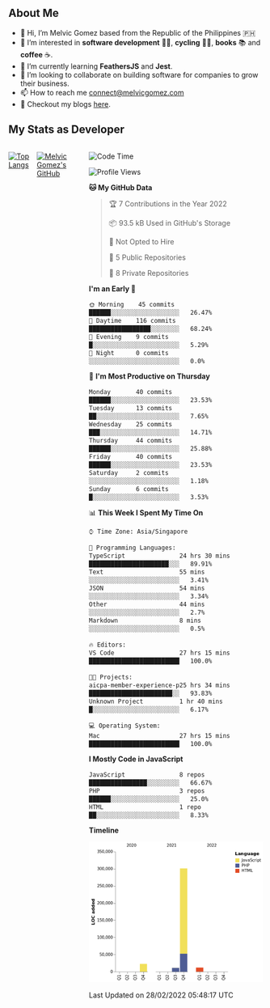 ## About Me
- 👋 Hi, I’m Melvic Gomez based from the Republic of the Philippines 🇵🇭
- 👀 I’m interested in **software development** 👨‍💻, **cycling** 🚴‍♂️, **books** 📚 and **coffee** ☕. 
- 🌱 I’m currently learning **FeathersJS** and **Jest**.
- 💞️ I’m looking to collaborate on building software for companies to grow their business.
- 📫 How to reach me <connect@melvicgomez.com>
- 📄 Checkout my blogs [here](https://melvicgomez.com/blogs).
<!---
melvicgomez/melvicgomez is a ✨ special ✨ repository because its `README.md` (this file) appears on your GitHub profile.
You can click the Preview link to take a look at your changes.
--->

## My Stats as Developer
<div style="display:inline-flex;">

<div style="margin-right:5px;">

[![Top Langs](https://github-readme-stats.vercel.app/api/top-langs/?username=melvicgomez&count_private=true&show_icons=true&bg_color=202124&title_color=D12A1E&icon_color=FAD127&text_color=ffffff)](https://melvicgomez.com)
</div>

[![Melvic Gomez's GitHub](https://github-readme-stats.vercel.app/api?username=melvicgomez&count_private=true&show_icons=true&bg_color=202124&title_color=D12A1E&icon_color=FAD127&text_color=ffffff)](https://github.com/melvicgomez)
<div>


<!--START_SECTION:waka-->
![Code Time](http://img.shields.io/badge/Code%20Time-2%2C115%20hrs%2033%20mins-blue)

![Profile Views](http://img.shields.io/badge/Profile%20Views-2-blue)

**🐱 My GitHub Data** 

> 🏆 7 Contributions in the Year 2022
 > 
> 📦 93.5 kB Used in GitHub's Storage 
 > 
> 🚫 Not Opted to Hire
 > 
> 📜 5 Public Repositories 
 > 
> 🔑 8 Private Repositories  
 > 
**I'm an Early 🐤** 

```text
🌞 Morning    45 commits     ██████░░░░░░░░░░░░░░░░░░░   26.47% 
🌆 Daytime    116 commits    █████████████████░░░░░░░░   68.24% 
🌃 Evening    9 commits      █░░░░░░░░░░░░░░░░░░░░░░░░   5.29% 
🌙 Night      0 commits      ░░░░░░░░░░░░░░░░░░░░░░░░░   0.0%

```
📅 **I'm Most Productive on Thursday** 

```text
Monday       40 commits     ██████░░░░░░░░░░░░░░░░░░░   23.53% 
Tuesday      13 commits     ██░░░░░░░░░░░░░░░░░░░░░░░   7.65% 
Wednesday    25 commits     ███░░░░░░░░░░░░░░░░░░░░░░   14.71% 
Thursday     44 commits     ██████░░░░░░░░░░░░░░░░░░░   25.88% 
Friday       40 commits     ██████░░░░░░░░░░░░░░░░░░░   23.53% 
Saturday     2 commits      ░░░░░░░░░░░░░░░░░░░░░░░░░   1.18% 
Sunday       6 commits      █░░░░░░░░░░░░░░░░░░░░░░░░   3.53%

```


📊 **This Week I Spent My Time On** 

```text
⌚︎ Time Zone: Asia/Singapore

💬 Programming Languages: 
TypeScript               24 hrs 30 mins      ██████████████████████░░░   89.91% 
Text                     55 mins             ░░░░░░░░░░░░░░░░░░░░░░░░░   3.41% 
JSON                     54 mins             ░░░░░░░░░░░░░░░░░░░░░░░░░   3.34% 
Other                    44 mins             ░░░░░░░░░░░░░░░░░░░░░░░░░   2.7% 
Markdown                 8 mins              ░░░░░░░░░░░░░░░░░░░░░░░░░   0.5%

🔥 Editors: 
VS Code                  27 hrs 15 mins      █████████████████████████   100.0%

🐱‍💻 Projects: 
aicpa-member-experience-p25 hrs 34 mins      ███████████████████████░░   93.83% 
Unknown Project          1 hr 40 mins        █░░░░░░░░░░░░░░░░░░░░░░░░   6.17%

💻 Operating System: 
Mac                      27 hrs 15 mins      █████████████████████████   100.0%

```

**I Mostly Code in JavaScript** 

```text
JavaScript               8 repos             ████████████████░░░░░░░░░   66.67% 
PHP                      3 repos             ██████░░░░░░░░░░░░░░░░░░░   25.0% 
HTML                     1 repo              ██░░░░░░░░░░░░░░░░░░░░░░░   8.33%

```


**Timeline**

![Chart not found](https://raw.githubusercontent.com/melvicgomez/melvicgomez/main/charts/bar_graph.png) 


 Last Updated on 28/02/2022 05:48:17 UTC
<!--END_SECTION:waka-->
